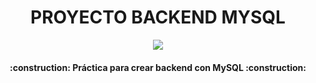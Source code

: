 <h1 align="center"> PROYECTO BACKEND MYSQL </h1>
<p align="center">
   <img src="https://img.shields.io/badge/STATUS-EN%20DESAROLLO-green">
</p>
<h4 align="center">
:construction: Práctica para crear backend con MySQL :construction:
</h4>
<br><br>
